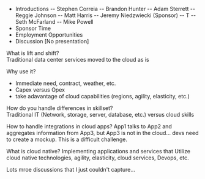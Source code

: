 - Introductions
  -- Stephen Correia
  -- Brandon Hunter
  -- Adam Sterrett
  -- Reggie Johnson
  -- Matt Harris
  -- Jeremy Niedzwiecki (Sponsor)
  -- T
  -- Seth McFarland
  -- Mike Powell
- Sponsor Time
- Employment Opportunities
- Discussion [No presentation]

What is lift and shift?   
Traditional data center services moved to the cloud as is

Why use it?
- Immediate need, contract, weather, etc.
- Capex versus Opex
- take adavantage of cloud capabilities (regions, agility, elasticity, etc.)

How do you handle differences in skillset?  
Traditional IT (Network, storage, server, database, etc.) versus cloud skills

How to handle integrations in cloud apps?
App1 talks to App2 and aggregates information from App3, but App3 is not in the cloud... devs need to create a mockup.  This is a difficult challenge.

What is cloud native?
Implementing applications and services that Utilize cloud native technologies, agility, elasticity, cloud services, Devops, etc.

Lots mroe discussions that I just couldn't capture...
